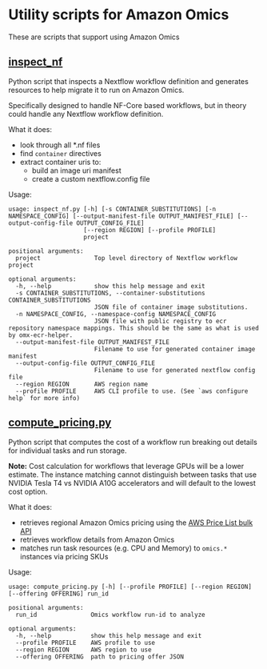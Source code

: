 # Utility scripts for Amazon Omics

These are scripts that support using Amazon Omics

## [inspect_nf](./inspect_nf.py)

Python script that inspects a Nextflow workflow definition and generates resources to help migrate it to run on Amazon Omics.

Specifically designed to handle NF-Core based workflows, but in theory could handle any Nextflow workflow definition.

What it does:
- look through all *.nf files
- find `container` directives
- extract container uris to:
  - build an image uri manifest
  - create a custom nextflow.config file

Usage:

```text
usage: inspect_nf.py [-h] [-s CONTAINER_SUBSTITUTIONS] [-n NAMESPACE_CONFIG] [--output-manifest-file OUTPUT_MANIFEST_FILE] [--output-config-file OUTPUT_CONFIG_FILE]
                     [--region REGION] [--profile PROFILE]
                     project

positional arguments:
  project               Top level directory of Nextflow workflow project

optional arguments:
  -h, --help            show this help message and exit
  -s CONTAINER_SUBSTITUTIONS, --container-substitutions CONTAINER_SUBSTITUTIONS
                        JSON file of container image substitutions.
  -n NAMESPACE_CONFIG, --namespace-config NAMESPACE_CONFIG
                        JSON file with public registry to ecr repository namespace mappings. This should be the same as what is used by omx-ecr-helper.
  --output-manifest-file OUTPUT_MANIFEST_FILE
                        Filename to use for generated container image manifest
  --output-config-file OUTPUT_CONFIG_FILE
                        Filename to use for generated nextflow config file
  --region REGION       AWS region name
  --profile PROFILE     AWS CLI profile to use. (See `aws configure help` for more info)
```

## [compute_pricing.py](./compute_pricing.py)

Python script that computes the cost of a workflow run breaking out details for individual tasks and run storage.

**Note:** Cost calculation for workflows that leverage GPUs will be a lower estimate. The instance matching cannot distinguish between tasks that use NVIDIA Tesla T4 vs NVIDIA A10G accelerators and will default to the lowest cost option.

What it does:
- retrieves regional Amazon Omics pricing using the [AWS Price List bulk API](https://docs.aws.amazon.com/awsaccountbilling/latest/aboutv2/using-ppslong.html)
- retrieves workflow details from Amazon Omics
- matches run task resources (e.g. CPU and Memory) to `omics.*` instances via pricing SKUs

Usage:

```text
usage: compute_pricing.py [-h] [--profile PROFILE] [--region REGION] [--offering OFFERING] run_id

positional arguments:
  run_id               Omics workflow run-id to analyze

optional arguments:
  -h, --help           show this help message and exit
  --profile PROFILE    AWS profile to use
  --region REGION      AWS region to use
  --offering OFFERING  path to pricing offer JSON
```
